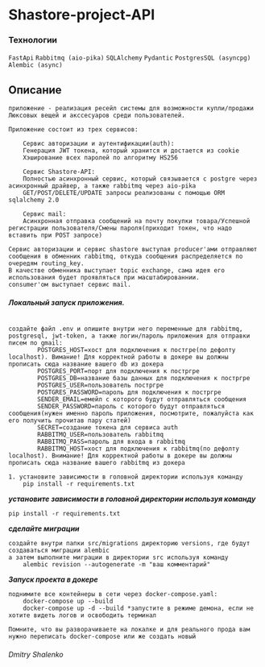 # Shastore-project-API


### Технологии
`FastApi` `Rabbitmq (aio-pika)` `SQLAlchemy` `Pydantic` `PostgresSQL (asyncpg)` `Alembic (async)`

## Описание
```
приложение - реализация ресейл системы для возможности купли/продажи Люксовых вещей и акссесуаров среди пользователей.

Приложение состоит из трех сервисов:

	Сервис авторизации и аутентификации(auth):
	Генерация JWT токена, который хранится и достается из cookie
	Хэширование всех паролей по алгоритму HS256

	Сервис Shastore-API:
	Полностью асинхронный сервис, который связывается с postgre через асинхронный драйвер, а также rabbitmq через aio-pika
	GET/POST/DELETE/UPDATE запросы реализованы с помощью ORM sqlalchemy 2.0

	Сервис mail:
	Асинхронная отправка сообщений на почту покупки товара/Успешной регистрации пользователя/Смены пароля(приходит токен, что надо вставить при POST запросе)

Сервис авторизации и сервис shastore выступая producer'ами отправляют сообщения в обменник rabbitmq, откуда сообщения распределяется по очередям routing_key.
В качестве обменника выступает topic exchange, сама идея его использования будет проявляться при масштабированнии.
consumer'ом выступает сервис mail.
```

##### Локальный запуск приложения.
```angular2html

создайте файл .env и опишите внутри него переменные для rabbitmq, postgresql, jwt-token, а также логин/пароль приложения для отправки писем по gmail:
		POSTGRES_HOST=хост для подключения к постгре(по дефолту localhost). Вимание! Для корректной работы в докере вы должны прописать сюда название вашего db из докера
		POSTGRES_PORT=порт для подключения к постргре
		POSTGRES_DB=название базы данных для подключения к постргре
		POSTGRES_USER=пользователь постргре
		POSTGRES_PASSWORD=пароль для подключения к постргре
		SENDER_EMAIL=емейл с которого будут отправляться сообщения
		SENDER_PASSWORD=пароль с которого будут отправляться сообщения(нужен именно пароль приложения, посмотрите, пожалуйста как его получить прочитав пару статей)
		SECRET=создание токена для сервиса auth
		RABBITMQ_USER=пользователь rabbitmq
		RABBITMQ_PASS=пароль для входа в rabbitmq
		RABBITMQ_HOST=хост для подключения к rabbitmq(по дефолту localhost). Внимание! Для корректной работы в докере вы должны прописать сюда название вашего rabbitmq из докера 
```
	1. установите зависимости в головной директории используя команду
		pip install -r requirements.txt

**_установите зависимости в головной директории используя команду_**
```
pip install -r requirements.txt
```

**_сделайте миграции_**
```
cоздайте внутри папки src/migrations директорию versions, где будут создаваться миграции alembic
а затем выполните миграции в директории src используя команду
	alembic revision --autogenerate -m "ваш комментарий"
```


**_Запуск проекта в докере_**
```
поднимите все контейнеры в сети через docker-compose.yaml:
	docker-compose up --build
	docker-compose up -d --build *запустите в режиме демона, если не хотите видеть логов и освободить терминал

Помните, что вы разворачиваете на локалке и для реального прода вам нужно переписать docker-compose или же создать новый
```


###### Dmitry Shalenko